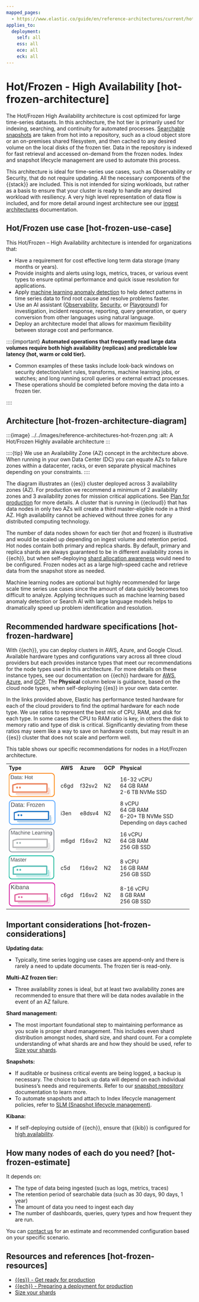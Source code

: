 ```yaml
---
mapped_pages:
  - https://www.elastic.co/guide/en/reference-architectures/current/hot-frozen-architecture.html
applies_to:
  deployment:
    self: all
    ess: all
    ece: all
    eck: all
---
```


# Hot/Frozen - High Availability [hot-frozen-architecture]

The Hot/Frozen High Availability architecture is cost optimized for large time-series datasets. In this architecture, the hot tier is primarily used for indexing, searching, and continuity for automated processes. [Searchable snapshots](/deploy-manage/tools/snapshot-and-restore/searchable-snapshots.md) are taken from hot into a repository, such as a cloud object store or an on-premises shared filesystem, and then cached to any desired volume on the local disks of the frozen tier. Data in the repository is indexed for fast retrieval and accessed on-demand from the frozen nodes. Index and snapshot lifecycle management are used to automate this process.

This architecture is ideal for time-series use cases, such as Observability or Security, that do not require updating. All the necessary components of the {{stack}} are included. This is not intended for sizing workloads, but rather as a basis to ensure that your cluster is ready to handle any desired workload with resiliency. A very high level representation of data flow is included, and for more detail around ingest architecture see our [ingest architectures](../../manage-data/ingest/ingest-reference-architectures.md) documentation.


## Hot/Frozen use case [hot-frozen-use-case]

This Hot/Frozen – High Availability architecture is intended for organizations that:

* Have a requirement for cost effective long term data storage (many months or years).
* Provide insights and alerts using logs, metrics, traces, or various event types to ensure optimal performance and quick issue resolution for applications.
* Apply [machine learning anomaly detection](/explore-analyze/machine-learning/anomaly-detection.md) to help detect patterns in time series data to find root cause and resolve problems faster.
* Use an AI assistant ([Observability](/explore-analyze/ai-assistant.md), [Security](/solutions/security/ai/ai-assistant.md), or [Playground](/solutions/search/rag/playground.md)) for investigation, incident response, reporting, query generation, or query conversion from other languages using natural language.
* Deploy an architecture model that allows for maximum flexibility between storage cost and performance.

::::{important}
**Automated operations that frequently read large data volumes require both high availability (replicas) and predictable low latency (hot, warm or cold tier).**

* Common examples of these tasks include look-back windows on security detection/alert rules, transforms, machine learning jobs, or watches; and long running scroll queries or external extract processes.
* These operations should be completed before moving the data into a frozen tier.

::::



## Architecture [hot-frozen-architecture-diagram]

:::{image} ../../images/reference-architectures-hot-frozen.png
:alt: A Hot/Frozen Highly available architecture
:::

::::{tip}
We use an Availability Zone (AZ) concept in the architecture above. When running in your own Data Center (DC) you can equate AZs to failure zones within a datacenter, racks, or even separate physical machines depending on your constraints.
::::


The diagram illustrates an {{es}} cluster deployed across 3 availability zones (AZ). For production we recommend a minimum of 2 availability zones and 3 availability zones for mission critical applications. See [Plan for production](/deploy-manage/production-guidance.md) for more details. A cluster that is running in {{ecloud}} that has data nodes in only two AZs will create a third master-eligible node in a third AZ. High availability cannot be achieved without three zones for any distributed computing technology.

The number of data nodes shown for each tier (hot and frozen) is illustrative and would be scaled up depending on ingest volume and retention period. Hot nodes contain both primary and replica shards. By default, primary and replica shards are always guaranteed to be in different availability zones in {{ech}}, but when self-deploying [shard allocation awareness](../distributed-architecture/shard-allocation-relocation-recovery/shard-allocation-awareness.md) would need to be configured. Frozen nodes act as a large high-speed cache and retrieve data from the snapshot store as needed.

Machine learning nodes are optional but highly recommended for large scale time series use cases since the amount of data quickly becomes too difficult to analyze. Applying techniques such as machine learning based anomaly detection or Search AI with large language models helps to dramatically speed up problem identification and resolution.


## Recommended hardware specifications [hot-frozen-hardware]

With {{ech}}, you can deploy clusters in AWS, Azure, and Google Cloud. Available hardware types and configurations vary across all three cloud providers but each provides instance types that meet our recommendations for the node types used in this architecture. For more details on these instance types, see our documentation on {{ech}} hardware for [AWS](cloud://reference/cloud-hosted/aws-default.md), [Azure](cloud://reference/cloud-hosted/azure-default.md), and [GCP](cloud://reference/cloud-hosted/gcp-default-provider.md). The **Physical** column below is guidance, based on the cloud node types, when self-deploying {{es}} in your own data center.

In the links provided above, Elastic has performance tested hardware for each of the cloud providers to find the optimal hardware for each node type. We use ratios to represent the best mix of CPU, RAM, and disk for each type. In some cases the CPU to RAM ratio is key, in others the disk to memory ratio and type of disk is critical. Significantly deviating from these ratios may seem like a way to save on hardware costs, but may result in an {{es}} cluster that does not scale and perform well.

This table shows our specific recommendations for nodes in a Hot/Frozen architecture.

|     |     |     |     |     |
| --- | --- | --- | --- | --- |
| **Type** | **AWS** | **Azure** | **GCP** | **Physical** |
| ![Hot data node](../../images/reference-architectures-hot.png "") | c6gd | f32sv2 | N2 | 16-32 vCPU<br>64 GB RAM<br>2-6 TB NVMe SSD |
| ![Frozen data node](../../images/reference-architectures-frozen.png "") | i3en | e8dsv4 | N2 | 8 vCPU<br>64 GB RAM<br>6-20+ TB NVMe SSD<br>Depending on days cached |
| ![Machine learning node](../../images/reference-architectures-machine-learning.png "") | m6gd | f16sv2 | N2 | 16 vCPU<br>64 GB RAM<br>256 GB SSD |
| ![Master node](../../images/reference-architectures-master.png "") | c5d | f16sv2 | N2 | 8 vCPU<br>16 GB RAM<br>256 GB SSD |
| ![Kibana node](../../images/reference-architectures-kibana.png "") | c6gd | f16sv2 | N2 | 8-16 vCPU<br>8 GB RAM<br>256 GB SSD |


## Important considerations [hot-frozen-considerations]

**Updating data:**

* Typically, time series logging use cases are append-only and there is rarely a need to update documents. The frozen tier is read-only.

**Multi-AZ frozen tier:**

* Three availability zones is ideal, but at least two availability zones are recommended to ensure that there will be data nodes available in the event of an AZ failure.

**Shard management:**

* The most important foundational step to maintaining performance as you scale is proper shard management. This includes even shard distribution amongst nodes, shard size, and shard count. For a complete understanding of what shards are and how they should be used, refer to [Size your shards](/deploy-manage/production-guidance/optimize-performance/size-shards.md).

**Snapshots:**

* If auditable or business critical events are being logged, a backup is necessary. The choice to back up data will depend on each individual business’s needs and requirements. Refer to our [snapshot repository](/deploy-manage/tools/snapshot-and-restore/self-managed.md) documentation to learn more.
* To automate snapshots and attach to Index lifecycle management policies, refer to [SLM (Snapshot lifecycle management)](/deploy-manage/tools/snapshot-and-restore/create-snapshots.md#automate-snapshots-slm).

**Kibana:**

* If self-deploying outside of {{ech}}, ensure that {{kib}} is configured for [high availability](/deploy-manage/production-guidance/kibana-in-production-environments.md#high-availability).


## How many nodes of each do you need? [hot-frozen-estimate]

It depends on:

* The type of data being ingested (such as logs, metrics, traces)
* The retention period of searchable data (such as 30 days, 90 days, 1 year)
* The amount of data you need to ingest each day
* The number of dashboards, queries, query types and how frequent they are run.

You can [contact us](https://www.elastic.co/contact) for an estimate and recommended configuration based on your specific scenario.


## Resources and references [hot-frozen-resources]

* [{{es}} - Get ready for production](/deploy-manage/production-guidance/getting-ready-for-production-elasticsearch.md)
* [{{ech}} - Preparing a deployment for production](/deploy-manage/deploy/elastic-cloud/cloud-hosted.md)
* [Size your shards](/deploy-manage/production-guidance/optimize-performance/size-shards.md)
